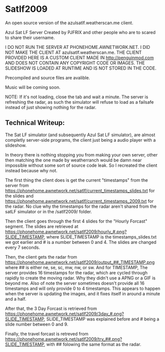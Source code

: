 # Satlf2009
An open source version of the azulsatlf.weatherscan.me client.

Azul Sat LF Server Created by PJFRIX and other people who are to scared to share their username.

I DO NOT RUN THE SERVER AT PHONEHOME.AWNETWORK.NET. I DID NOT MAKE THE CLIENT AT azulsatlf.weatherscan.me. THE CLIENT PROVIDED HERE IS A CUSTOM CLIENT MADE IN http://penguinmod.com AND DOES NOT CONTAIN ANY COPYRIGHT CODE OR IMAGES. THE SLIDESHOW IS LOADED AT RUNTIME AND IS NOT STORED IN THE CODE.

Precompiled and source files are avalible.

Music will be coming soon.

NOTE: If it's not loading, close the tab and wait a minute. The server is refreshing the radar, as such the simulator will refuse to load as a failsafe instead of just showing nothing for the radar.

## Technical Writeup:
The Sat LF simulator (and subsequently Azul Sat LF simulator), are almost completly server-side programs, the client just being a audio player with a slideshow.

In theory there is nothing stopping you from making your own server, other then matching the one made by weatherranch would be damn near impossible without some sort of source code leak. So I recreated the client instead because why not.

The first thing the client does is get the current "timestamps" from the server from https://phonehome.awnetwork.net/satlf/current_timestamps_slides.txt for the slides and https://phonehome.awnetwork.net/satlf/current_timestamps_2009.txt for the radar. No clue why the timestamps for the radar aren't shared from the satLF simulator or in the /satlf2009/ folder.

Then the client goes through the first 4 slides for the "Hourly Forcast" segment. The slides are retrieved at https://phonehome.awnetwork.net/satlf2009/hourly_#.png?SLIDE_TIMESTAMP, where SLIDE_TIMESTAMP is the timestamps_slides.txt we got earlier and # is a number between 0 and 4. The slides are changed every 7 seconds.

Then, the client gets the radar from https://phonehome.awnetwork.net/satlf2009/output_##_TIMESTAMP.png where ## is either ne, se, sc, mw, nw, or sw. And for TIMESTAMP, The server provides 16 timestamps for the radar, which are cycled through rapidly to create the moving radar. Why they didn't use a APNG or a GIF is beyond me. Also of note the server sometimes doesn't provide all 16 timestamps and will only provide 0 to 4 timestamps. This appears to happen when the server is updating the images, and it fixes itself in around a minute and a half.

After that, the 3 Day Forcast is retrieved from https://phonehome.awnetwork.net/satlf2009/3day_#.png?SLIDE_TIMESTAMP, SLIDE_TIMESTAMP was explained before and # being a slide number between 0 and 9.

Finally, the travel forcast is retreved from https://phonehome.awnetwork.net/satlf2009/trv_##.png?SLIDE_TIMESTAMP, with ## folowing the same format as the radar.
